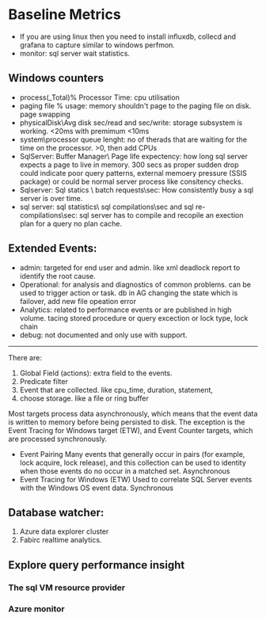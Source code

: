 # Baseline Metrics
* If you are using linux then you need to install influxdb, collecd and grafana to capture similar to windows perfmon.
* monitor: sql server wait statistics.

## Windows counters
* process(_Total)% Processor Time: cpu utilisation
* paging file % usage: memory shouldn't page to the paging file on disk. page swapping
* physicalDisk\Avg disk sec/read and sec/write: storage subsystem is working. <20ms with premimum <10ms
* system\processor queue lenght: no of therads that are waiting for the time on the processor. >0, then add CPUs
* SqlServer: Buffer Manager\ Page life expectency: how long sql server expects a page to live in memory.  300 secs as proper sudden drop could indicate poor query patterns, external memoery pressure (SSIS package) or could be normal server process like consitency checks.
* Sqlserver: Sql statics \ batch requests\sec: How consistently busy a sql server is over time. 
* sql server: sql statistics\ sql compilations\sec and sql re-compilations\sec: sql server has to compile and recopile an exection plan for a query no plan cache. 


## Extended Events:
* admin: targeted for end user and admin. like xml deadlock report to identify the root cause.
* Operational: for analysis and diagnostics of common problems. can be used to trigger action or task. db in AG changing the state which is failover, add new file opeation error
* Analytics: related to performance events or are published in high volume. tacing stored procedure or query excection or lock type, lock chain
* debug: not documented and only use with support.
---
There are:
1. Global Field (actions): extra field to the events.
2. Predicate filter
3. Event that are collected. like cpu_time, duration, statement,
4. choose storage. like a file or ring buffer

Most targets process data asynchronously, which means that the event data is written to memory before being persisted to disk. The exception is the Event Tracing for Windows target (ETW), and Event Counter targets, which are processed synchronously.
* Event Pairing	Many events that generally occur in pairs (for example, lock acquire, lock release), and this collection can be used to identity when those events do no occur in a matched set.	Asynchronous
* Event Tracing for Windows (ETW)	Used to correlate SQL Server events with the Windows OS event data.	Synchronous



## Database watcher:
1. Azure data explorer cluster
2. Fabirc realtime analytics.

## Explore query performance insight

### The sql VM resource provider
### Azure monitor

